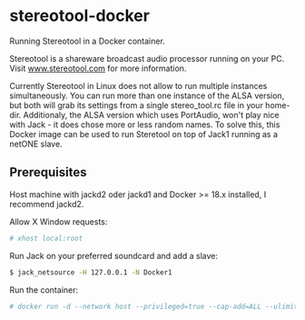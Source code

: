 # stereotool-docker
Running Stereotool in a Docker container.

Stereotool is a shareware broadcast audio processor running on your PC. Visit www.stereotool.com for more information. 

Currently Stereotool in Linux does not allow to run multiple instances simultaneously. You can run more than one instance of the ALSA version, but both will grab its settings from a single stereo_tool.rc file in your home-dir.
Additionaly, the ALSA version which uses PortAudio, won't play nice with Jack - it does chose more or less random names.
To solve this, this Docker image can be used to run Steretool on top of Jack1 running as a netONE slave.

## Prerequisites
Host machine with jackd2 oder jackd1 and Docker >= 18.x installed, I recommend jackd2.

Allow X Window requests:
```bash
# xhost local:root
```
Run Jack on your preferred soundcard and add a slave: 
```bash
$ jack_netsource -H 127.0.0.1 -N Docker1
```
Run the container:
```bash
# docker run -d --network host --privileged=true --cap-add=ALL --ulimit rtprio=99 -v /tmp/.X11-unix:/tmp/.X11-unix -e DISPLAY=unix$DISPLAY --name stereotool stereotool
```
